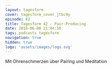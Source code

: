 ```yaml
---
layout: tagesform
cover: tagesform_cover_jtbc9y
episode: 42
title: Tagesform 42 - Pair-Producing
date: 2016-06-08 21:04:50
tags: podcasts tagesform  
navigation: true
hidden: true
logo: 'assets/images/logo.svg'
---
```


Mit Ohrenschmerzen über Pairing und Meditation
